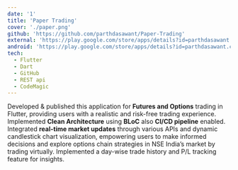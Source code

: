 ```yaml
---
date: '1'
title: 'Paper Trading'
cover: './paper.png'
github: 'https://github.com/parthdasawant/Paper-Trading'
external: 'https://play.google.com/store/apps/details?id=parthdasawant.co.in.paper_trading'
android: 'https://play.google.com/store/apps/details?id=parthdasawant.co.in.paper_trading'
tech:
  - Flutter
  - Dart
  - GitHub
  - REST api
  - CodeMagic
---
```


Developed & published this application for **Futures and Options** trading in Flutter, providing users with a realistic and risk-free trading experience.
Implemented **Clean Architecture** using **BLoC** also **CI/CD pipeline** enabled.
Integrated **real-time market updates** through various APIs and dynamic candlestick chart visualization, empowering users to make informed decisions and explore options chain strategies in NSE India’s market by trading virtually.
Implemented a day-wise trade history and P/L tracking feature for insights.
